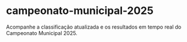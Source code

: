 # campeonato-municipal-2025
Acompanhe a classificação atualizada e os resultados em tempo real do Campeonato Municipal 2025.
